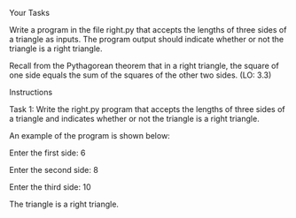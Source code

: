 Your Tasks

Write a program in the file right.py that accepts the lengths of 
three sides of a triangle as inputs. The program output should indicate 
whether or not the triangle is a right triangle.

Recall from the Pythagorean theorem that in a right triangle, 
the square of one side equals the sum of the squares of the other two sides. 
(LO: 3.3)

Instructions

Task 1: Write the right.py program that accepts the lengths of 
three sides of a triangle and indicates whether or not the triangle
is a right triangle.

An example of the program is shown below:

Enter the first side: 6

Enter the second side: 8

Enter the third side: 10

The triangle is a right triangle.

